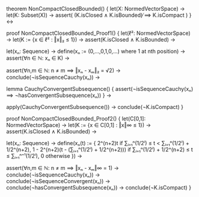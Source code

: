 theorem NonCompactClosedBounded() {
  let(X: NormedVectorSpace) →
  let(K: Subset(X)) →
  assert(
    (K.isClosed ∧ K.isBounded) ̸⟹ K.isCompact
  )
} ↔

proof NonCompactClosedBounded_Proof1() {
  let(ℓ²: NormedVectorSpace) →
  let(K := {x ∈ ℓ² : ‖x‖₂ ≤ 1}) →
  assert(K.isClosed ∧ K.isBounded) →
  
  let(xₙ: Sequence) →
  define(xₙ := (0,...,0,1,0,...) where 1 at nth position) →
  assert(∀n ∈ ℕ: xₙ ∈ K) →
  
  assert(∀n,m ∈ ℕ: n ≠ m ⟹ ‖xₙ - xₘ‖₂ = √2) →
  conclude(¬isSequenceCauchy(xₙ)) →
  
  lemma CauchyConvergentSubsequence() {
    assert(¬isSequenceCauchy(xₙ) ⟹ ¬hasConvergentSubsequence(xₙ))
  } →
  
  apply(CauchyConvergentSubsequence()) →
  conclude(¬K.isCompact)
}

proof NonCompactClosedBounded_Proof2() {
  let(C[0,1]: NormedVectorSpace) →
  let(K := {x ∈ C[0,1] : ‖x‖∞ ≤ 1}) →
  assert(K.isClosed ∧ K.isBounded) →
  
  let(xₙ: Sequence) →
  define(xₙ(t) := {
    2^(n+2)t if ∑ᵢ₌₁ⁿ(1/2ⁱ) ≤ t < ∑ᵢ₌₁ⁿ(1/2ⁱ) + 1/2^(n+2),
    1 - 2^(n+2)(t - (∑ᵢ₌₁ⁿ(1/2ⁱ) + 1/2^(n+2))) if ∑ᵢ₌₁ⁿ(1/2ⁱ) + 1/2^(n+2) ≤ t ≤ ∑ᵢ₌₁ⁿ⁺¹(1/2ⁱ),
    0 otherwise
  }) →
  
  assert(∀n,m ∈ ℕ: n ≠ m ⟹ ‖xₙ - xₘ‖∞ = 1) →
  conclude(¬isSequenceCauchy(xₙ)) →
  conclude(¬isSequenceConvergent(xₙ)) →
  conclude(¬hasConvergentSubsequence(xₙ)) →
  conclude(¬K.isCompact)
}